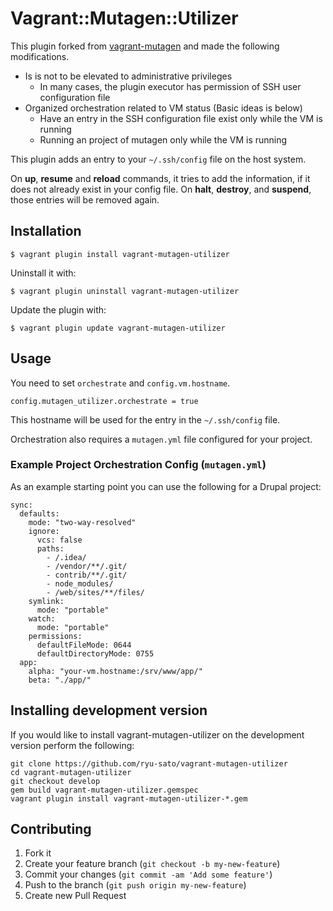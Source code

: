 # Vagrant::Mutagen::Utilizer

This plugin forked from [vagrant-mutagen](https://github.com/dasginganinja/vagrant-mutagen) and made the following modifications.

* Is is not to be elevated to administrative privileges
  * In many cases, the plugin executor has permission of SSH user configuration file
* Organized orchestration related to VM status (Basic ideas is below)
  * Have an entry in the SSH configuration file exist only while the VM is running
  * Running an project of mutagen only while the VM is running


This plugin adds an entry to your `~/.ssh/config` file on the host system.

On **up**, **resume** and **reload** commands, it tries to add the information, if it does not already exist in your config file.
On **halt**, **destroy**, and **suspend**, those entries will be removed again.


## Installation

    $ vagrant plugin install vagrant-mutagen-utilizer

Uninstall it with:

    $ vagrant plugin uninstall vagrant-mutagen-utilizer

Update the plugin with:

    $ vagrant plugin update vagrant-mutagen-utilizer

## Usage

You need to set `orchestrate` and `config.vm.hostname`.

    config.mutagen_utilizer.orchestrate = true

This hostname will be used for the entry in the `~/.ssh/config` file.

Orchestration also requires a `mutagen.yml` file configured for your project.

### Example Project Orchestration Config (`mutagen.yml`)

As an example starting point you can use the following for a Drupal project:
```
sync:
  defaults:
    mode: "two-way-resolved"
    ignore:
      vcs: false
      paths:
        - /.idea/
        - /vendor/**/.git/
        - contrib/**/.git/
        - node_modules/
        - /web/sites/**/files/
    symlink:
      mode: "portable"
    watch:
      mode: "portable"
    permissions:
      defaultFileMode: 0644
      defaultDirectoryMode: 0755
  app:
    alpha: "your-vm.hostname:/srv/www/app/"
    beta: "./app/"
```

## Installing development version

If you would like to install vagrant-mutagen-utilizer on the development version perform the following:

```
git clone https://github.com/ryu-sato/vagrant-mutagen-utilizer
cd vagrant-mutagen-utilizer
git checkout develop
gem build vagrant-mutagen-utilizer.gemspec
vagrant plugin install vagrant-mutagen-utilizer-*.gem
```

## Contributing

1. Fork it
2. Create your feature branch (`git checkout -b my-new-feature`)
3. Commit your changes (`git commit -am 'Add some feature'`)
4. Push to the branch (`git push origin my-new-feature`)
5. Create new Pull Request
